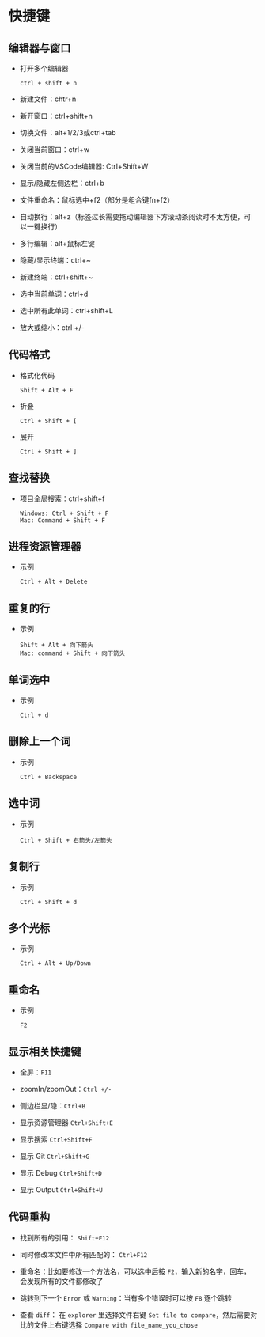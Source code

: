 # 快捷键

## 编辑器与窗口

+ 打开多个编辑器

  ```text
  ctrl + shift + n
  ```

+ 新建文件：chtr+n

+ 新开窗口：ctrl+shift+n

+ 切换文件：alt+1/2/3或ctrl+tab

+ 关闭当前窗口：ctrl+w

+ 关闭当前的VSCode编辑器: Ctrl+Shift+W

+ 显示/隐藏左侧边栏：ctrl+b

+ 文件重命名：鼠标选中+f2（部分是组合键fn+f2）

+ 自动换行：alt+z（标签过长需要拖动编辑器下方滚动条阅读时不太方便，可以一键换行）

+ 多行编辑：alt+鼠标左键

+ 隐藏/显示终端：ctrl+~

+ 新建终端：ctrl+shift+~

+ 选中当前单词：ctrl+d

+ 选中所有此单词：ctrl+shift+L

+ 放大或缩小：ctrl +/-

## 代码格式

+ 格式化代码

  ```text
  Shift + Alt + F
  ```

+ 折叠

  ```text
  Ctrl + Shift + [
  ```

+ 展开

  ```text
  Ctrl + Shift + ]
  ```

## 查找替换

+ 项目全局搜索：ctrl+shift+f

  ```text
  Windows: Ctrl + Shift + F
  Mac: Command + Shift + F
  ```

## 进程资源管理器

+ 示例

  ```text
  Ctrl + Alt + Delete
  ```

## 重复的行

+ 示例

  ```text
  Shift + Alt + 向下箭头
  Mac: command + Shift + 向下箭头
  ```

## 单词选中

+ 示例

  ```text
  Ctrl + d
  ```

## 删除上一个词

+ 示例

  ```text
  Ctrl + Backspace
  ```

## 选中词

+ 示例

  ```text
  Ctrl + Shift + 右箭头/左箭头
  ```

## 复制行

+ 示例

  ```text
  Ctrl + Shift + d
  ```

## 多个光标

+ 示例

  ```text
  Ctrl + Alt + Up/Down
  ```

## 重命名

+ 示例

  ```text
  F2
  ```

## 显示相关快捷键

+ 全屏：`F11`

+ zoomIn/zoomOut：`Ctrl +/-`

+ 侧边栏显/隐：`Ctrl+B`

+ 显示资源管理器 `Ctrl+Shift+E`

+ 显示搜索 `Ctrl+Shift+F`

+ 显示 Git `Ctrl+Shift+G`

+ 显示 Debug `Ctrl+Shift+D`

+ 显示 Output `Ctrl+Shift+U`

## 代码重构

+ 找到所有的引用： `Shift+F12`

+ 同时修改本文件中所有匹配的： `Ctrl+F12`

+ 重命名：比如要修改一个方法名，可以选中后按 `F2`，输入新的名字，回车，会发现所有的文件都修改了

+ 跳转到下一个 `Error` 或 `Warning`：当有多个错误时可以按 `F8` 逐个跳转

+ 查看 `diff`： 在 `explorer` 里选择文件右键 `Set file to compare`，然后需要对比的文件上右键选择 `Compare with file_name_you_chose`
